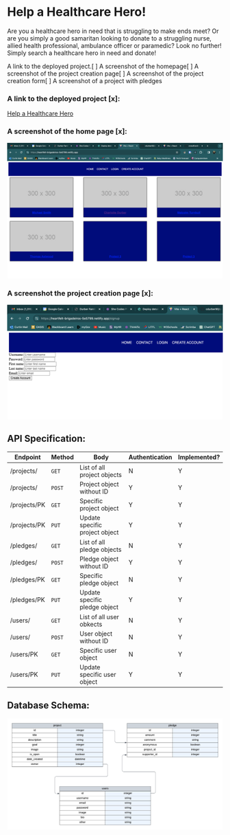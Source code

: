 

# Help a Healthcare Hero!

Are you a healthcare hero in need that is struggling to make ends meet? Or are you simply a good samaritan looking to donate to a struggling nurse, allied health professional, ambulance officer or paramedic? Look no further! Simply search a healthcare hero in need and donate!

A link to the deployed project.[ ] A screenshot of the homepage[ ] A screenshot of the project creation page[ ] A screenshot of the project creation form[ ] A screenshot of a project with pledges



### A link to the deployed project [x]:

[Help a Healthcare Hero](https://heartfelt-brigadeiros-5e5799.netlify.app/)


### A screenshot of the home page [x]:

![Homepage](https://github.com/cdurber90/crowdfunding_front_end/blob/main/src/assets/homepage.png?raw=true)

### A screenshot the project creation page [x]:

![Create Account](https://github.com/cdurber90/crowdfunding_front_end/blob/main/src/assets/create-account.png?raw=true)

## API Specification:


| Endpoint      | Method| Body                           | Authentication | Implemented? |
| ------------- | ----- | ---------------------------    | --- | --- |
| /projects/    | `GET `  | List of all project objects    | N | Y |
| /projects/    | `POST`  | Project object without ID      | Y | Y |
| /projects/PK  | `GET`   | Specific project object        | Y | Y |
| /projects/PK  | `PUT`   | Update specific project object | Y | Y |
| /pledges/     | `GET`   | List of all pledge objects     | N | Y |
| /pledges/     | `POST`  | Pledge object without ID       | Y | Y |
| /pledges/PK   | `GET`   | Specific pledge object         | N | Y |
| /pledges/PK   | `PUT`   | Update specific pledge object  | Y | Y |
| /users/       | `GET`   | List of all user obkects       | N | Y |
| /users/       | `POST`  | User object without ID         | N | Y |
| /users/PK     | `GET`   | Specific user object           | N | Y |
| /users/PK     | `PUT`   | Update specific user object    | Y | Y |



## Database Schema:

![Database Schema](https://github.com/cdurber90/crowdfunding_back_end/blob/main/images/Flowchart.png?raw=true)


